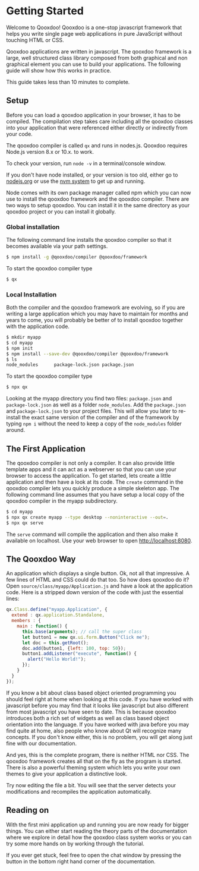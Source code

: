 # Getting Started

Welcome to Qooxdoo! Qooxdoo is a one-stop javascript framework that helps you write single page web applications in pure JavaScript without touching HTML or CSS.

Qooxdoo applications are written in javascript. The qooxdoo framework is a large, well structured class library composed from both graphical and non graphical element you can use to build your applications. The following guide will show how this works in practice.

This guide takes less than 10 minutes to complete.

## Setup

Before you can load a qooxdoo application in your browser, it has to be compiled. The compilation step takes care including all the qooxdoo classes into your application that were referenced either directly or indirectly from your code.

The qooxdoo compiler is called `qx` and runs in nodes.js. Qooxdoo requires Node.js version 8.x or 10.x. to work.

To check your version, run `node -v` in a terminal/console window.

If you don't have node installed, or your version is too old, either go to [nodejs.org](https://nodejs.org) or use the [nvm system](https://github.com/nvm-sh/nvm) to get up and running.

Node comes with its own package manager called npm which you can now use to install the qooxdoo framework and the qooxdoo compiler. There are two ways to setup qooxdoo. You can install it in the same directory as your qooxdoo project or you can install it globally.

### Global installation

The following command line installs the qooxdoo compiler so that it becomes available via your path settings.

```bash
$ npm install -g @qooxdoo/compiler @qooxdoo/framework
```

To start the qooxdoo compiler type

```bash
$ qx
```

### Local Installation

Both the compiler and the qooxdoo framework are evolving, so if you are writing a large application which you may have to maintain for months and years to come, you will probably be better of to install qooxdoo together with the application code.

```bash
$ mkdir myapp
$ cd myapp
$ npm init
$ npm install --save-dev @qooxdoo/compiler @qooxdoo/framework
$ ls
node_modules      package-lock.json package.json
```

To start the qooxdoo compiler type

```bash
$ npx qx
```

Looking at the myapp directory you find two files: `package.json` and `package-lock.json` as well as a folder `node_modules`. Add the `package.json` and `package-lock.json` to your project files. This will allow you later to re-install the exact same version of the compiler and of the framework by typing `npm i` without the need to keep a copy of the `node_modules` folder around.

## The First Application

The qooxdoo compiler is not only a compiler. It can also provide little template apps and it can act as a webserver so that you can use your browser to access the application. To get started, lets create a little application and then have a look at its code. The `create` command in the qooxdoo compiler lets you quickly produce a simple skeleton app. The following command line assumes that you have setup a local copy of the qooxdoo compiler in the myapp subdirectory.

```bash
$ cd myapp
$ npx qx create myapp --type desktop --noninteractive --out=.
$ npx qx serve
```

The `serve` command will compile the application and then also make it available on localhost. Use your web browser to open <http://localhost:8080>.

## The Qooxdoo Way

An application which displays a single button. Ok, not all that impressive. A few lines of HTML and CSS could do that too. So how does qooxdoo do it? Open `source/class/myapp/Application.js` and have a look at the application code. Here is a stripped down version of the code with just the essential lines:

```javascript
qx.Class.define("myapp.Application", {
  extend : qx.application.Standalone,
  members : {
    main : function() {
      this.base(arguments); // call the super class
      let button1 = new qx.ui.form.Button("Click me");
      let doc = this.getRoot();
      doc.add(button1, {left: 100, top: 50});
      button1.addListener("execute", function() {
        alert("Hello World!");
      });
    }
  }
});
```

If you know a bit about class based object oriented programming you should feel right at home when looking at this code. If you have worked with javascript before you may find that it looks like javascript but also different from most javascript you have seen to date. This is because qooxdoo introduces both a rich set of widgets as well as class based object orientation into the language. If you have worked with java before you may find quite at home, also people who know about Qt will recognize many concepts. If you don't know either, this is no problem, you will get along just fine with our documentation.

And yes, this is the complete program, there is neither HTML nor CSS. The qooxdoo framework creates all that on the fly as the program is started. There is also a powerful theming system which lets you write your own themes to give your application a distinctive look.

Try now editing the file a bit. You will see that the server detects your modifications and recompiles the application automatically.

## Reading on

With the first mini application up and running you are now ready for bigger things. You can either start reading the theory parts of the documentation where we explore in detail how the qooxdoo class system works or you can try some more hands on by working through the tutorial.

If you ever get stuck, feel free to open the chat window by pressing the button in the bottom right hand corner of the documentation.
